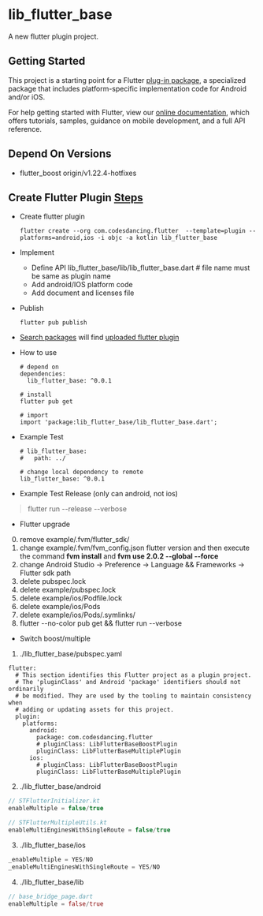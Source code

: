 # lib_flutter_base

A new flutter plugin project.

## Getting Started

This project is a starting point for a Flutter
[plug-in package](https://flutter.dev/developing-packages/),
a specialized package that includes platform-specific implementation code for
Android and/or iOS.

For help getting started with Flutter, view our
[online documentation](https://flutter.dev/docs), which offers tutorials,
samples, guidance on mobile development, and a full API reference.

## Depend On Versions
* flutter_boost origin/v1.22.4-hotfixes

## Create Flutter Plugin [Steps](https://flutter.dev/docs/development/packages-and-plugins/developing-packages#plugin)
* Create flutter plugin
    ```shell script
    flutter create --org com.codesdancing.flutter  --template=plugin --platforms=android,ios -i objc -a kotlin lib_flutter_base
    ```
* Implement
    * Define API lib_flutter_base/lib/lib_flutter_base.dart # file name must be same as plugin name
    * Add android/IOS platform code
    * Add document and licenses file
* Publish
    ```shell script
    flutter pub publish
    ```
* [Search packages](https://pub.dartlang.org) will find [uploaded flutter plugin](https://pub.dev/packages/lib_flutter_base)
* How to use
    ```shell script
    # depend on
    dependencies:
      lib_flutter_base: ^0.0.1
  
    # install
    flutter pub get
  
    # import  
    import 'package:lib_flutter_base/lib_flutter_base.dart';
   ```
* Example Test
    ```shell script
    # lib_flutter_base:
    #   path: ../
    
    # change local dependency to remote
    lib_flutter_base: ^0.0.1
    ```

* Example Test Release (only can android, not ios)
> flutter run --release --verbose

* Flutter upgrade
0. remove example/.fvm/flutter_sdk/
1. change example/.fvm/fvm_config.json flutter version and then execute the command **fvm install** and **fvm use 2.0.2 --global --force**
2. change Android Studio -> Preference -> Language && Frameworks -> Flutter sdk path
3. delete pubspec.lock 
4. delete example/pubspec.lock 
5. delete example/ios/Podfile.lock
6. delete example/ios/Pods
7. delete example/ios/Pods/.symlinks/
8. flutter --no-color pub get && flutter run --verbose

* Switch boost/multiple
1. ./lib_flutter_base/pubspec.yaml
```shell script
flutter:
  # This section identifies this Flutter project as a plugin project.
  # The 'pluginClass' and Android 'package' identifiers should not ordinarily
  # be modified. They are used by the tooling to maintain consistency when
  # adding or updating assets for this project.
  plugin:
    platforms:
      android:
        package: com.codesdancing.flutter
        # pluginClass: LibFlutterBaseBoostPlugin
        pluginClass: LibFlutterBaseMultiplePlugin
      ios:
        # pluginClass: LibFlutterBaseBoostPlugin
        pluginClass: LibFlutterBaseMultiplePlugin
```

2. ./lib_flutter_base/android
```kotlin
// STFlutterInitializer.kt
enableMultiple = false/true
```

```kotlin
// STFlutterMultipleUtils.kt
enableMultiEnginesWithSingleRoute = false/true
```

3. ./lib_flutter_base/ios
```objectivec
_enableMultiple = YES/NO
_enableMultiEnginesWithSingleRoute = YES/NO
```
4. ./lib_flutter_base/lib
```dart
// base_bridge_page.dart
enableMultiple = false/true
```